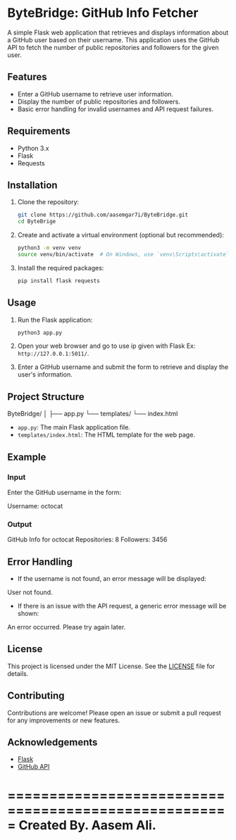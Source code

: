 # ByteBridge: GitHub Info Fetcher

A simple Flask web application that retrieves and displays information about a GitHub user based on their username. This application uses the GitHub API to fetch the number of public repositories and followers for the given user.

## Features

- Enter a GitHub username to retrieve user information.
- Display the number of public repositories and followers.
- Basic error handling for invalid usernames and API request failures.

## Requirements

- Python 3.x
- Flask
- Requests

## Installation

1. Clone the repository:

    ```bash
    git clone https://github.com/aasemgar7i/ByteBridge.git
    cd ByteBrige
    ```

2. Create and activate a virtual environment (optional but recommended):

    ```bash
    python3 -m venv venv
    source venv/bin/activate  # On Windows, use `venv\Scripts\activate`
    ```

3. Install the required packages:

    ```bash
    pip install flask requests
    ```

## Usage

1. Run the Flask application:

    ```bash
    python3 app.py
    ```

2. Open your web browser and go to use ip given with Flask Ex: `http://127.0.0.1:5011/`.

3. Enter a GitHub username and submit the form to retrieve and display the user's information.

## Project Structure
ByteBridge/
│
├── app.py
└── templates/
└── index.html

- `app.py`: The main Flask application file.
- `templates/index.html`: The HTML template for the web page.

## Example

### Input

Enter the GitHub username in the form:

Username: octocat

### Output

GitHub Info for octocat
Repositories: 8
Followers: 3456

## Error Handling

- If the username is not found, an error message will be displayed:

User not found.

- If there is an issue with the API request, a generic error message will be shown:

An error occurred. Please try again later.

## License

This project is licensed under the MIT License. See the [LICENSE](LICENSE) file for details.

## Contributing

Contributions are welcome! Please open an issue or submit a pull request for any improvements or new features.

## Acknowledgements

- [Flask](https://flask.palletsprojects.com/)
- [GitHub API](https://docs.github.com/en/rest)

=====================================================
Created By. Aasem Ali.
==========================
